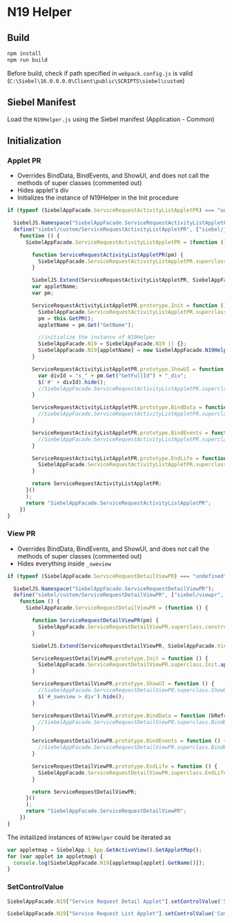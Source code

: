# N19 Helper

## Build
```bash
npm install
npm run build
```
Before build, check if path specified in `webpack.config.js` is valid (`C:\Siebel\16.0.0.0.0\Client\public\SCRIPTS\siebel\custom`)

## Siebel Manifest
Load the `N19Helper.js` using the Siebel manifest (Application - Common)

## Initialization

### Applet PR
* Overrides BindData, BindEvents, and ShowUI, and does not call the methods of super classes (commented out)
* Hides applet's div
* Initializes the instance of N19Helper in the Init procedure
```js
if (typeof (SiebelAppFacade.ServiceRequestActivityListAppletPR) === "undefined") {

  SiebelJS.Namespace("SiebelAppFacade.ServiceRequestActivityListAppletPR");
  define("siebel/custom/ServiceRequestActivityListAppletPR", ["siebel/jqgridrenderer"],
    function () {
      SiebelAppFacade.ServiceRequestActivityListAppletPR = (function () {

        function ServiceRequestActivityListAppletPR(pm) {
          SiebelAppFacade.ServiceRequestActivityListAppletPR.superclass.constructor.apply(this, arguments);
        }

        SiebelJS.Extend(ServiceRequestActivityListAppletPR, SiebelAppFacade.JQGridRenderer);
        var appletName;
        var pm;

        ServiceRequestActivityListAppletPR.prototype.Init = function () {
          SiebelAppFacade.ServiceRequestActivityListAppletPR.superclass.Init.apply(this, arguments);
          pm = this.GetPM();
          appletName = pm.Get("GetName");

          //initialize the instance of N19Helper
          SiebelAppFacade.N19 = SiebelAppFacade.N19 || {};
          SiebelAppFacade.N19[appletName] = new SiebelAppFacade.N19Helper({ pm: pm });
        }

        ServiceRequestActivityListAppletPR.prototype.ShowUI = function () {
          var divId = "s_" + pm.Get("GetFullId") + "_div";
          $('#' + divId).hide();
          //SiebelAppFacade.ServiceRequestActivityListAppletPR.superclass.ShowUI.apply(this, arguments);
        }

        ServiceRequestActivityListAppletPR.prototype.BindData = function (bRefresh) {
          //SiebelAppFacade.ServiceRequestActivityListAppletPR.superclass.BindData.apply(this, arguments);
        }

        ServiceRequestActivityListAppletPR.prototype.BindEvents = function () {
          //SiebelAppFacade.ServiceRequestActivityListAppletPR.superclass.BindEvents.apply(this, arguments);
        }

        ServiceRequestActivityListAppletPR.prototype.EndLife = function () {
          SiebelAppFacade.ServiceRequestActivityListAppletPR.superclass.EndLife.apply(this, arguments);
        }

        return ServiceRequestActivityListAppletPR;
      }()
      );
      return "SiebelAppFacade.ServiceRequestActivityListAppletPR";
    })
}
```

### View PR
* Overrides BindData, BindEvents, and ShowUI, and does not call the methods of super classes (commented out)
* Hides everything inside `_sweview` 
```js
if (typeof (SiebelAppFacade.ServiceRequestDetailViewPR) === "undefined") {

  SiebelJS.Namespace("SiebelAppFacade.ServiceRequestDetailViewPR");
  define("siebel/custom/ServiceRequestDetailViewPR", ["siebel/viewpr", "siebel/custom/vue.js"],
    function () {
      SiebelAppFacade.ServiceRequestDetailViewPR = (function () {

        function ServiceRequestDetailViewPR(pm) {
          SiebelAppFacade.ServiceRequestDetailViewPR.superclass.constructor.apply(this, arguments);
        }

        SiebelJS.Extend(ServiceRequestDetailViewPR, SiebelAppFacade.ViewPR);

        ServiceRequestDetailViewPR.prototype.Init = function () {
          SiebelAppFacade.ServiceRequestDetailViewPR.superclass.Init.apply(this, arguments);
        }

        ServiceRequestDetailViewPR.prototype.ShowUI = function () {
          //SiebelAppFacade.ServiceRequestDetailViewPR.superclass.ShowUI.apply(this, arguments);
          $('#_sweview > div').hide();
        }

        ServiceRequestDetailViewPR.prototype.BindData = function (bRefresh) {
          //SiebelAppFacade.ServiceRequestDetailViewPR.superclass.BindData.apply(this, arguments);
        }

        ServiceRequestDetailViewPR.prototype.BindEvents = function () {
          //SiebelAppFacade.ServiceRequestDetailViewPR.superclass.BindEvents.apply(this, arguments);
        }

        ServiceRequestDetailViewPR.prototype.EndLife = function () {
          SiebelAppFacade.ServiceRequestDetailViewPR.superclass.EndLife.apply(this, arguments);
        }

        return ServiceRequestDetailViewPR;
      }()
      );
      return "SiebelAppFacade.ServiceRequestDetailViewPR";
    })
}
```

The initailized instances of `N19Helper` could be iterated as 
```js
var appletmap = SiebelApp.S_App.GetActiveView().GetAppletMap();
for (var applet in appletmap) {
  console.log(SiebelAppFacade.N19[appletmap[applet].GetName()]);
}
```

### SetControlValue
```js
SiebelAppFacade.N19["Service Request Detail Applet"].setControlValue('Status', 'Pending')
````

```js
SiebelAppFacade.N19["Service Request List Applet"].setControlValue('Commit Time', '31/10/2018 10:18:00 AM')
```

